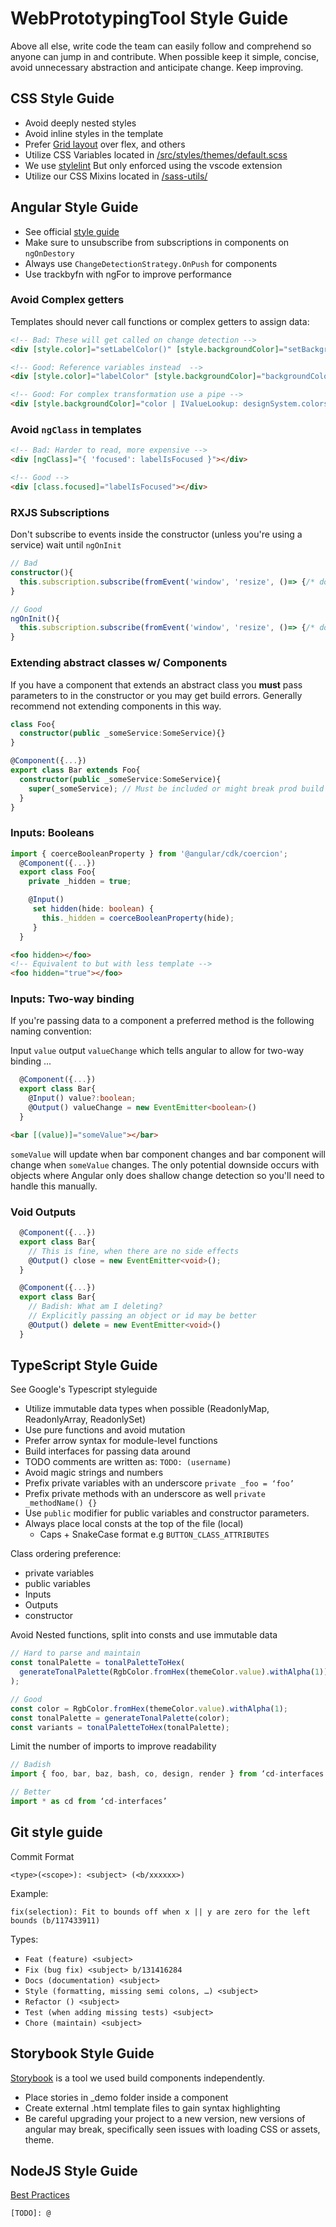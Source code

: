 # WebPrototypingTool Style Guide

Above all else, write code the team can easily follow and comprehend so anyone can jump in and contribute.
When possible keep it simple, concise, avoid unnecessary abstraction and anticipate change. Keep improving.

## CSS Style Guide

- Avoid deeply nested styles
- Avoid inline styles in the template
- Prefer [Grid layout](https://developer.mozilla.org/en-US/docs/Web/CSS/CSS_Grid_Layout) over flex, and others
- Utilize CSS Variables located in [/src/styles/themes/default.scss](src/styles/themes/default.scss)
- We use [stylelint](https://github.com/stylelint/stylelint) But only enforced using the vscode extension
- Utilize our CSS Mixins located in [/sass-utils/](../sass-utils/)

## Angular Style Guide

- See official [style guide](https://angular.io/guide/styleguide)
- Make sure to unsubscribe from subscriptions in components on `ngOnDestory`
- Always use `ChangeDetectionStrategy.OnPush` for components
- Use trackbyfn with ngFor to improve performance

### Avoid Complex getters

Templates should never call functions or complex getters to assign data:

```html
<!-- Bad: These will get called on change detection -->
<div [style.color]="setLabelColor()" [style.backgroundColor]="setBackgroundColor()"></div>

<!-- Good: Reference variables instead  -->
<div [style.color]="labelColor" [style.backgroundColor]="backgroundColor"></div>

<!-- Good: For complex transformation use a pipe -->
<div [style.backgroundColor]="color | IValueLookup: designSystem.colors"></div>
```

### Avoid `ngClass` in templates

```html
<!-- Bad: Harder to read, more expensive -->
<div [ngClass]="{ 'focused': labelIsFocused }"></div>

<!-- Good -->
<div [class.focused]="labelIsFocused"></div>
```

### RXJS Subscriptions

Don't subscribe to events inside the constructor (unless you're using a service) wait until `ngOnInit`

```ts
// Bad
constructor(){
  this.subscription.subscribe(fromEvent('window', 'resize', ()=> {/* do a thing */}))
}

// Good
ngOnInit(){
  this.subscription.subscribe(fromEvent('window', 'resize', ()=> {/* do a thing */}))
}

```

### Extending abstract classes w/ Components

If you have a component that extends an abstract class you **must** pass parameters to in the constructor or you may get build errors.
Generally recommend not extending components in this way.

```ts
class Foo{
  constructor(public _someService:SomeService){}
}

@Component({...})
export class Bar extends Foo{
  constructor(public _someService:SomeService){
    super(_someService); // Must be included or might break prod build / storybook
  }
}
```

### Inputs: Booleans

```ts
import { coerceBooleanProperty } from '@angular/cdk/coercion';
  @Component({...})
  export class Foo{
    private _hidden = true;

    @Input()
     set hidden(hide: boolean) {
       this._hidden = coerceBooleanProperty(hide);
     }
  }
```

```html
<foo hidden></foo>
<!-- Equivalent to but with less template -->
<foo hidden="true"></foo>
```

### Inputs: Two-way binding

If you're passing data to a component a preferred method is the following naming convention:

Input `value` output `valueChange` which tells angular to allow for two-way binding ...

```ts
  @Component({...})
  export class Bar{
    @Input() value?:boolean;
    @Output() valueChange = new EventEmitter<boolean>()
  }
```

```html
<bar [(value)]="someValue"></bar>
```

`someValue` will update when bar component changes and bar component will change when `someValue` changes.
The only potential downside occurs with objects where Angular only does shallow change detection so you'll need to handle this manually.

### Void Outputs

```ts
  @Component({...})
  export class Bar{
    // This is fine, when there are no side effects
    @Output() close = new EventEmitter<void>();
  }

  @Component({...})
  export class Bar{
    // Badish: What am I deleting?
    // Explicitly passing an object or id may be better
    @Output() delete = new EventEmitter<void>()
  }
```

## TypeScript Style Guide

See Google's Typescript styleguide

- Utilize immutable data types when possible (ReadonlyMap, ReadonlyArray, ReadonlySet)
- Use pure functions and avoid mutation
- Prefer arrow syntax for module-level functions
- Build interfaces for passing data around
- TODO comments are written as: `TODO: (username)`
- Avoid magic strings and numbers
- Prefix private variables with an underscore `private _foo = ‘foo’`
- Prefix private methods with an underscore as well `private _methodName() {}`
- Use `public` modifier for public variables and constructor parameters.
- Always place local consts at the top of the file (local)
  - Caps + SnakeCase format e.g `BUTTON_CLASS_ATTRIBUTES`

Class ordering preference:

- private variables
- public variables
- Inputs
- Outputs
- constructor

Avoid Nested functions, split into consts and use immutable data

```ts
// Hard to parse and maintain
const tonalPalette = tonalPaletteToHex(
  generateTonalPalette(RgbColor.fromHex(themeColor.value).withAlpha(1))
);

// Good
const color = RgbColor.fromHex(themeColor.value).withAlpha(1);
const tonalPalette = generateTonalPalette(color);
const variants = tonalPaletteToHex(tonalPalette);
```

Limit the number of imports to improve readability

```ts
// Badish
import { foo, bar, baz, bash, co, design, render } from ‘cd-interfaces’;

// Better
import * as cd from ‘cd-interfaces’
```

## Git style guide

Commit Format

```
<type>(<scope>): <subject> (<b/xxxxxx>)
```

Example:

```
fix(selection): Fit to bounds off when x || y are zero for the left bounds (b/117433911)
```

Types:

- `Feat (feature) <subject>`
- `Fix (bug fix) <subject> b/131416284`
- `Docs (documentation) <subject>`
- `Style (formatting, missing semi colons, …) <subject>`
- `Refactor () <subject>`
- `Test (when adding missing tests) <subject>`
- `Chore (maintain) <subject>`

## Storybook Style Guide

[Storybook](https://github.com/storybookjs/storybook) is a tool we used build components independently.

- Place stories in \_demo folder inside a component
- Create external .html template files to gain syntax highlighting
- Be careful upgrading your project to a new version, new versions of angular may break, specifically seen issues with loading CSS or assets, theme.

## NodeJS Style Guide

[Best Practices](https://github.com/goldbergyoni/nodebestpractices)

`[TODO]: @`
